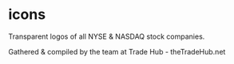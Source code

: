 # icons
Transparent logos of all NYSE &amp; NASDAQ stock companies.

Gathered & compiled by the team at Trade Hub - theTradeHub.net
